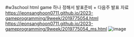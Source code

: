 #w3school html game 하나 정해서 발표준비 + 다음주 발표 자료  
https://jeonsanghoon0711.github.io/2023-gameprogramming/9week/2019775054.html  
https://jeonsanghoon0711.github.io/2023-gameprogramming/9week/2019775054_ms.html
![image](https://github.com/JeonSangHoon0711/2023-gameprogramming/assets/121441565/fe6331fd-d2ed-407e-948c-8643eac86cf9)
